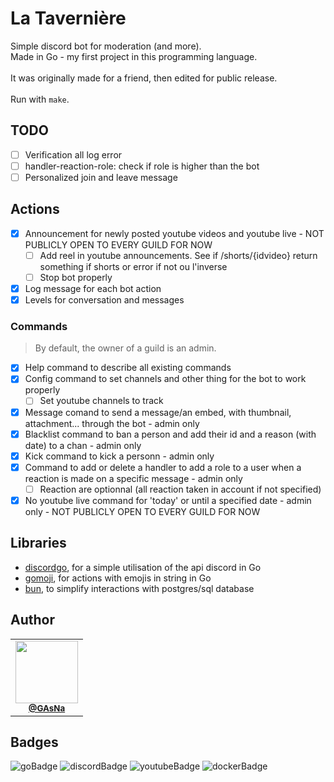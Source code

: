 # La Tavernière

Simple discord bot for moderation (and more).
<br />
Made in Go - my first project in this programming language.
<br /><br />
It was originally made for a friend, then edited for public release.
<br /><br />
Run with ```make```.

## TODO
- [ ]  Verification all log error
- [ ]  handler-reaction-role: check if role is higher than the bot
- [ ]  Personalized join and leave message

## Actions

- [x]  Announcement for newly posted youtube videos and youtube live - NOT PUBLICLY OPEN TO EVERY GUILD FOR NOW
    - [ ]  Add reel in youtube announcements. See if /shorts/{idvideo} return something if shorts or error if not ou l'inverse
    - [ ]  Stop bot properly
- [x]  Log message for each bot action
- [x]  Levels for conversation and messages

### Commands
>By default, the owner of a guild is an admin.

- [x]  Help command to describe all existing commands
- [x]  Config command to set channels and other thing for the bot to work properly
    - [ ]  Set youtube channels to track
- [x]  Message comand to send a message/an embed, with thumbnail, attachment... through the bot - admin only
- [x]  Blacklist command to ban a person and add their id and a reason (with date) to a chan - admin only
- [x]  Kick command to kick a personn - admin only
- [x]  Command to add or delete a handler to add a role to a user when a reaction is made on a specific message - admin only
    - [ ] Reaction are optionnal (all reaction taken in account if not specified)
- [x]  No youtube live command for 'today' or until a specified date - admin only - NOT PUBLICLY OPEN TO EVERY GUILD FOR NOW

## Libraries
-  [discordgo](https://github.com/bwmarrin/discordgo), for a simple utilisation of the api discord in Go
-  [gomoji](https://github.com/forPelevin/gomoji), for actions with emojis in string in Go
-  [bun](https://github.com/uptrace/bun), to simplify interactions with postgres/sql database

## Author
<table>
  <tr>
    <td align="center">
      <a href="https://github.com/GAsNA">
        <img src="https://avatars.githubusercontent.com/u/58465901?v=4" width="100px;" alt=""/>
      </a>
      <br />
      <sub>
        <a href="https://github.com/GAsNA">
          <b>@GAsNa</b>
        </a>
        <br />
      </sub>
    </td>
  </tr>
</table>

## Badges
![goBadge](https://img.shields.io/badge/Go-00ADD8?style=for-the-badge&logo=go&logoColor=white)
![discordBadge](https://img.shields.io/badge/Discord-5865F2?style=for-the-badge&logo=discord&logoColor=white)
![youtubeBadge](https://img.shields.io/badge/YouTube-FF0000?style=for-the-badge&logo=youtube&logoColor=white)
![dockerBadge](https://img.shields.io/badge/Docker-2CA5E0?style=for-the-badge&logo=docker&logoColor=white)
